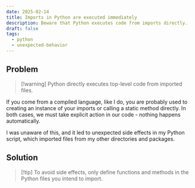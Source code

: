 ```yaml
---
date: 2025-02-14
title: Imports in Python are executed immediately
description: Beware that Python executes code from imports directly.
draft: false
tags:
  - python
  - unexpected-behavior
---
```


## Problem

> [!warning] Python directly executes top-level code from imported files.

If you come from a compiled language, like I do, you are probably used to creating an instance of your imports or calling a static method directly.
In both cases, we must take explicit action in our code - nothing happens automatically.

I was unaware of this, and it led to unexpected side effects in my Python script, which imported files from my other directories and packages.

## Solution

> [!tip] To avoid side effects, only define functions and methods in the Python files you intend to import.
